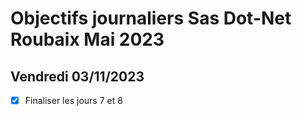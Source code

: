 # Objectifs journaliers Sas Dot-Net Roubaix Mai 2023

## Vendredi 03/11/2023

- [x] Finaliser les jours 7 et 8
